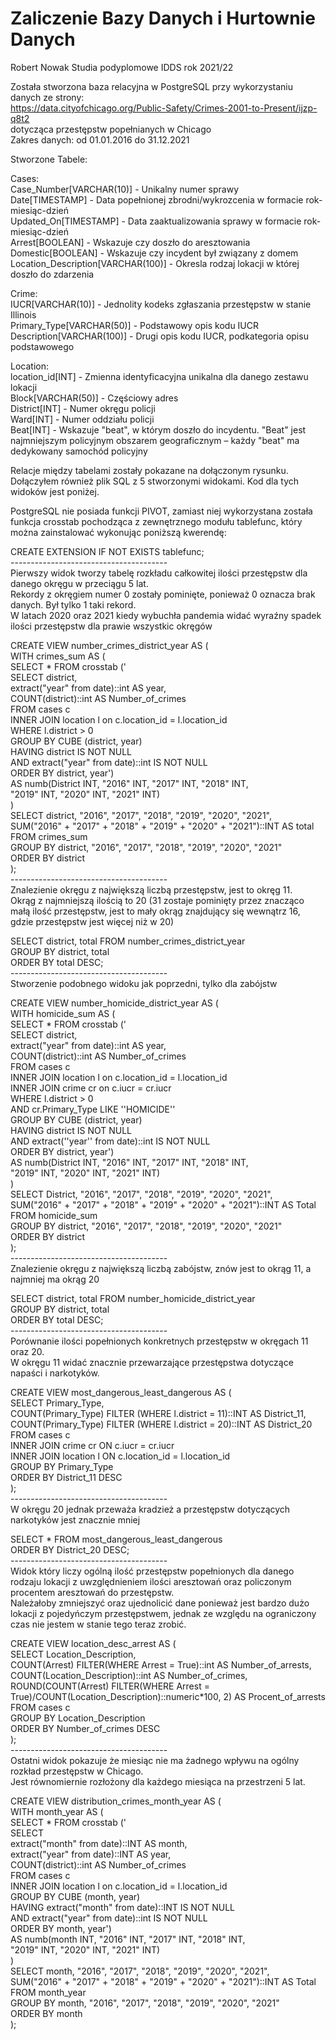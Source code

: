 # Zaliczenie Bazy Danych i Hurtownie Danych
Robert Nowak Studia podyplomowe IDDS rok 2021/22

Została stworzona baza relacyjna w PostgreSQL przy wykorzystaniu danych ze strony:<br>
https://data.cityofchicago.org/Public-Safety/Crimes-2001-to-Present/ijzp-q8t2<br>
dotycząca przestępstw popełnianych w Chicago<br>
Zakres danych: od 01.01.2016 do 31.12.2021

Stworzone Tabele:

Cases:<br>
Case_Number[VARCHAR(10)] - Unikalny numer sprawy<br>
Date[TIMESTAMP] - Data popełnionej zbrodni/wykrozcenia w formacie rok-miesiąc-dzień<br>
Updated_On[TIMESTAMP] - Data zaaktualizowania sprawy w formacie rok-miesiąc-dzień<br>
Arrest[BOOLEAN] - Wskazuje czy doszło do aresztowania<br>
Domestic[BOOLEAN] - Wskazuje czy incydent był związany z domem<br>
Location_Description[VARCHAR(100)] - Okresla rodzaj lokacji w której doszło do zdarzenia

Crime:<br>
IUCR[VARCHAR(10)] - Jednolity kodeks zgłaszania przestępstw w stanie Illinois<br>
Primary_Type[VARCHAR(50)] - Podstawowy opis kodu IUCR<br>
Description[VARCHAR(100)] - Drugi opis kodu IUCR, podkategoria opisu podstawowego

Location:<br>
location_id[INT] - Zmienna identyficacyjna unikalna dla danego zestawu lokacji<br>
Block[VARCHAR(50)] - Częściowy adres<br>
District[INT] - Numer okręgu policji<br>
Ward[INT] - Numer oddziału policji<br>
Beat[INT] - Wskazuje "beat", w którym doszło do incydentu. "Beat" jest najmniejszym policyjnym obszarem geograficznym – każdy "beat" ma dedykowany samochód policyjny

Relacje między tabelami zostały pokazane na dołączonym rysunku.<br>
Dołączyłem również plik SQL z 5 stworzonymi widokami. Kod dla tych widoków jest poniżej.

PostgreSQL nie posiada funkcji PIVOT, zamiast niej wykorzystana została funkcja crosstab pochodząca z zewnętrznego modułu tablefunc, który można zainstalować wykonując poniższą kwerendę:<br>

CREATE EXTENSION IF NOT EXISTS tablefunc;<br>
---------------------------------------<br>
Pierwszy widok tworzy tabelę rozkładu całkowitej ilości przestępstw dla danego okręgu w przeciągu 5 lat.<br>
Rekordy z okręgiem numer 0 zostały pominięte, ponieważ 0 oznacza brak danych. Był tylko 1 taki rekord.<br>
W latach 2020 oraz 2021 kiedy wybuchła pandemia widać wyraźny spadek ilości przestępstw dla prawie wszystkic okręgów

CREATE VIEW number_crimes_district_year AS (<br>
WITH crimes_sum AS (<br>
SELECT * FROM crosstab ('<br>
SELECT district, <br>
extract("year" from date)::int AS year, <br>
COUNT(district)::int AS Number_of_crimes<br>
FROM cases c<br>
INNER JOIN location l on c.location_id = l.location_id<br>
WHERE l.district > 0<br>
GROUP BY CUBE (district, year)<br>
HAVING district IS NOT NULL<br>
AND extract("year" from date)::int IS NOT NULL<br>
ORDER BY district, year')<br>
AS numb(District INT, "2016" INT, "2017" INT, "2018" INT, <br>
                                  "2019" INT, "2020" INT, "2021" INT)<br>
    )<br>
SELECT district, "2016", "2017", "2018", "2019", "2020", "2021",<br>
SUM("2016" + "2017" + "2018" + "2019" + "2020" + "2021")::INT AS total<br>
FROM crimes_sum<br>
GROUP BY district, "2016", "2017", "2018", "2019", "2020", "2021"<br>
ORDER BY district<br>
);<br>
---------------------------------------<br>
Znalezienie okręgu z największą liczbą przestępstw, jest to okręg 11.<br>
Okrąg z najmniejszą ilością to 20 (31 zostaje pominięty przez znacząco małą ilość przestępstw, jest to mały okrąg znajdujący się wewnątrz 16, gdzie przestępstw jest więcej niż w 20)

SELECT district, total FROM number_crimes_district_year<br>
GROUP BY district, total<br>
ORDER BY total DESC;<br>
---------------------------------------<br>
Stworzenie podobnego widoku jak poprzedni, tylko dla zabójstw

CREATE VIEW number_homicide_district_year AS (<br>
WITH homicide_sum AS (<br>
SELECT * FROM crosstab ('<br>
SELECT district, <br>
extract("year" from date)::int AS year, <br>
COUNT(district)::int AS Number_of_crimes<br>
FROM cases c<br>
INNER JOIN location l on c.location_id = l.location_id<br>
INNER JOIN crime cr on c.iucr = cr.iucr<br>
WHERE l.district > 0<br>
AND cr.Primary_Type LIKE ''HOMICIDE''<br>
GROUP BY CUBE (district, year)<br>
HAVING district IS NOT NULL<br>
AND extract(''year'' from date)::int IS NOT NULL<br>
ORDER BY district, year')<br>
AS numb(District INT, "2016" INT, "2017" INT, "2018" INT, <br>
                                  "2019" INT, "2020" INT, "2021" INT)<br>
    )<br>
SELECT District, "2016", "2017", "2018", "2019", "2020", "2021",<br>
SUM("2016" + "2017" + "2018" + "2019" + "2020" + "2021")::INT AS Total<br>
FROM homicide_sum<br>
GROUP BY district, "2016", "2017", "2018", "2019", "2020", "2021"<br>
ORDER BY district<br>
);<br>
---------------------------------------<br>
Znalezienie okręgu z największą liczbą zabójstw, znów jest to okrąg 11, a najmniej ma okrąg 20

SELECT district, total FROM number_homicide_district_year<br>
GROUP BY district, total<br>
ORDER BY total DESC;<br>
---------------------------------------<br>
Porównanie ilości popełnionych konkretnych przestępstw w okręgach 11 oraz 20.<br>
W okręgu 11 widać znacznie przewarzające przestępstwa dotyczące napaści i narkotyków.

CREATE VIEW most_dangerous_least_dangerous AS (<br>
SELECT Primary_Type, <br>
COUNT(Primary_Type) FILTER (WHERE l.district = 11)::INT AS District_11,<br>
COUNT(Primary_Type) FILTER (WHERE l.district = 20)::INT AS District_20<br>
FROM cases c<br>
INNER JOIN crime cr ON c.iucr = cr.iucr<br>
INNER JOIN location l ON c.location_id = l.location_id<br>
GROUP BY Primary_Type<br>
ORDER BY District_11 DESC<br>
    );<br>
---------------------------------------<br>
W okręgu 20 jednak przeważa kradzież a przestępstw dotyczących narkotyków jest znacznie mniej

SELECT * FROM most_dangerous_least_dangerous<br>
ORDER BY District_20 DESC;<br>
---------------------------------------<br>
Widok który liczy ogólną ilość przestępstw popełnionych dla danego rodzaju lokacji z uwzględnieniem ilości aresztowań oraz policzonym procentem aresztowań do przestępstw.<br>
Należałoby zmniejszyć oraz ujednolicić dane ponieważ jest bardzo dużo lokacji z pojedyńczym przestępstwem, jednak ze względu na ograniczony czas nie jestem w stanie tego teraz zrobić.

CREATE VIEW location_desc_arrest AS (<br>
SELECT Location_Description, <br>
COUNT(Arrest) FILTER(WHERE Arrest = True)::int AS Number_of_arrests, <br>
COUNT(Location_Description)::int AS Number_of_crimes,<br>
ROUND(COUNT(Arrest) FILTER(WHERE Arrest = True)/COUNT(Location_Description)::numeric*100, 2) AS Procent_of_arrests<br>
FROM cases c<br>
GROUP BY Location_Description<br>
ORDER BY Number_of_crimes DESC<br>
    );<br>
 ---------------------------------------<br>
Ostatni widok pokazuje że miesiąc nie ma żadnego wpływu na ogólny rozkład przestępstw w Chicago.<br>
Jest równomiernie rozłożony dla każdego miesiąca na przestrzeni 5 lat.

CREATE VIEW distribution_crimes_month_year AS (<br>
WITH month_year AS (<br>
SELECT * FROM crosstab ('<br>
SELECT <br>
extract("month" from date)::INT AS month, <br>
extract("year" from date)::INT AS year, <br>
COUNT(district)::int AS Number_of_crimes<br>
FROM cases c<br>
INNER JOIN location l on c.location_id = l.location_id<br>
GROUP BY CUBE (month, year)<br>
HAVING extract("month" from date)::INT IS NOT NULL<br>
AND extract("year" from date)::int IS NOT NULL<br>
ORDER BY month, year')<br>
AS numb(month INT, "2016" INT, "2017" INT, "2018" INT, <br>
                                  "2019" INT, "2020" INT, "2021" INT)<br>
    )<br>
SELECT month, "2016", "2017", "2018", "2019", "2020", "2021",<br>
SUM("2016" + "2017" + "2018" + "2019" + "2020" + "2021")::INT AS Total<br>
FROM month_year<br>
GROUP BY month, "2016", "2017", "2018", "2019", "2020", "2021"<br>
ORDER BY month<br>
    );
